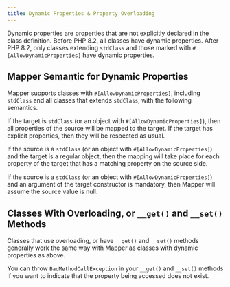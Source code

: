 ```yaml
---
title: Dynamic Properties & Property Overloading
---
```


Dynamic properties are properties that are not explicitly declared in the class
definition. Before PHP 8.2, all classes have dynamic properties. After PHP 8.2,
only classes extending `stdClass` and those marked with
`#[AllowDynamicProperties]` have dynamic properties.

## Mapper Semantic for Dynamic Properties

Mapper supports classes with `#[AllowDynamicProperties]`, including `stdClass`
and all classes that extends `stdClass`, with the following semantics.

If the target is `stdClass` (or an object with `#[AllowDynamicProperties]`),
then all properties of the source will be mapped to the target. If the target
has explicit properties, then they will be respected as usual.

If the source is a `stdClass` (or an object with `#[AllowDynamicProperties]`)
and the target is a regular object, then the mapping will take place for each
property of the target that has a matching property on the source side.

If the source is a `stdClass` (or an object with `#[AllowDynamicProperties]`)
and an argument of the target constructor is mandatory, then Mapper will assume
the source value is null.

## Classes With Overloading, or `__get()` and `__set()` Methods

Classes that use overloading, or have `__get()` and `__set()` methods generally
work the same way with Mapper as classes with dynamic properties as above.

You can throw `BadMethodCallException` in your `__get()` and `__set()` methods
if you want to indicate that the property being accessed does not exist.